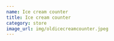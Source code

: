 ```yaml
---
name: Ice cream counter
title: Ice cream counter
category: store
image_url: img/oldicecreamcounter.jpeg
---
```

